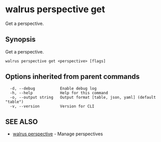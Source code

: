 # walrus perspective get

Get a perspective.

## Synopsis

Get a perspective.

```
walrus perspective get <perspective> [flags]
```

## Options inherited from parent commands

```
  -d, --debug           Enable debug log
  -h, --help            Help for this command
  -o, --output string   Output format [table, json, yaml] (default "table")
  -v, --version         Version for CLI
```

## SEE ALSO

* [walrus perspective](walrus_perspective)	 - Manage perspectives

